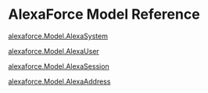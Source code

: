 # AlexaForce Model Reference #

[alexaforce.Model.AlexaSystem](AlexaSystem.md)

[alexaforce.Model.AlexaUser](AlexaUser.md)

[alexaforce.Model.AlexaSession](AlexaSession.md)

[alexaforce.Model.AlexaAddress](Model/AlexaAddress.md)
